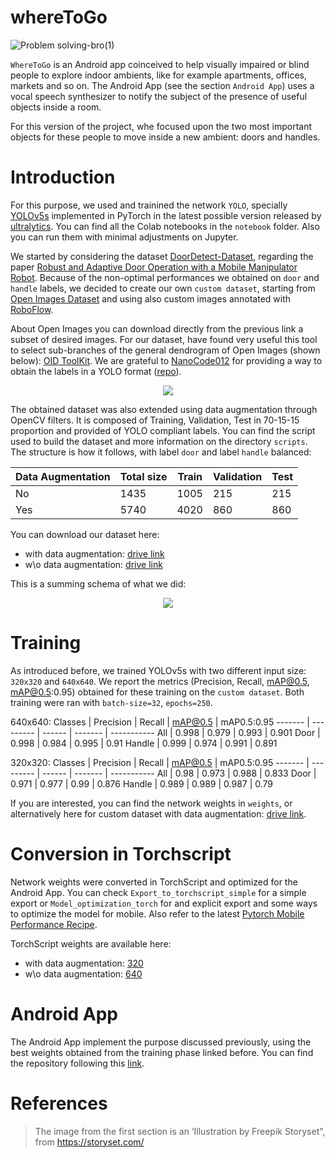 # whereToGo
![Problem solving-bro(1)](https://user-images.githubusercontent.com/50915778/119220078-ec9fb280-bae8-11eb-9843-946f83acef35.png)

`WhereToGo` is an Android app coinceived to help visually impaired or blind people to explore indoor ambients, like for example apartments, offices, markets and so on. The Android App (see the section `Android App`) uses a vocal speech synthesizer to notify the subject of the presence of useful objects inside a room. 

For this version of the project, whe focused upon the two most important objects for these people to move inside a new ambient: doors and handles.

# Introduction
For this purpose, we used and trainined the network `YOLO`, specially [YOLOv5s](https://github.com/ultralytics/yolov5) implemented in PyTorch in the latest possible version released by [ultralytics](https://ultralytics.com/). You can find all the Colab notebooks in the `notebook` folder. Also you can run them with minimal adjustments on Jupyter.

We started by considering the dataset [DoorDetect-Dataset](https://github.com/MiguelARD/DoorDetect-Dataset), regarding the paper [Robust and Adaptive Door Operation with a Mobile Manipulator Robot](https://arxiv.org/abs/1902.09051). Because of the non-optimal performances we obtained on `door` and `handle` labels, we decided to create our own `custom dataset`, starting from [Open Images Dataset](https://storage.googleapis.com/openimages/web/index.html) and using also custom images annotated with [RoboFlow](https://roboflow.com/).

About Open Images you can download directly from the previous link a subset of desired images. For our dataset, have found very useful this tool to select sub-branches of the general dendrogram of Open Images (shown below): [OID ToolKit](https://github.com/EscVM/OIDv4_ToolKit). We are grateful to [NanoCode012](https://github.com/NanoCode012) for providing a way to obtain the labels in a YOLO format ([repo](https://github.com/NanoCode012/OIDv6_ToolKit_Download_Open_Images_Support_Yolo_Format.git)).

<p align="center">
  <img src="https://user-images.githubusercontent.com/50915778/119223345-2973a580-baf9-11eb-947d-940af23bbe0c.png">
</p>

The obtained dataset was also extended using data augmentation through OpenCV filters. It is composed of Training, Validation, Test in 70-15-15 proportion and provided of YOLO compliant labels. You can find the script used to build the dataset and more information on the directory `scripts`. The structure is how it follows, with label `door` and label `handle` balanced:

Data Augmentation | Total size | Train | Validation | Test
-------------- | ---------- | ----- | ---------- | ----
No | 1435 | 1005 | 215 | 215
Yes | 5740 | 4020 | 860 | 860

You can download our dataset here:
* with data augmentation: [drive link](https://drive.google.com/file/d/1FP9JiH5007FYb1c1I9NiMXqRGcvs1FgE/view?usp=sharing)
* w\o data augmentation: [drive link](https://drive.google.com/file/d/10lpGb3cVTmKh2YXOxObq_v61ImeliROf/view?usp=sharing)

This is a summing schema of what we did:

<p align="center">
  <img src="https://github.com/virtualms/whereToGo/blob/main/demoPics/sisdig_workflow.jpg">
</p>

# Training
As introduced before, we trained YOLOv5s with two different input size: `320x320` and `640x640`. We report the metrics (Precision, Recall, mAP@0.5, mAP@0.5:0.95) obtained for these training on the `custom dataset`. Both training were ran with `batch-size=32`, `epochs=250`.

640x640:
Classes | Precision | Recall | mAP@0.5 | mAP0.5:0.95
------- | --------- | ------ | ------- | -----------
All | 0.998 | 0.979 | 0.993 | 0.901
Door | 0.998 | 0.984 | 0.995 | 0.91
Handle | 0.999 | 0.974 | 0.991 | 0.891

320x320:
Classes | Precision | Recall | mAP@0.5 | mAP0.5:0.95
------- | --------- | ------ | ------- | -----------
All | 0.98 | 0.973 | 0.988 | 0.833
Door | 0.971 | 0.977 | 0.99 | 0.876
Handle | 0.989 | 0.989 | 0.987 | 0.79

If you are interested, you can find the network weights in `weights`, or alternatively here for custom dataset with data augmentation: [drive link](https://drive.google.com/drive/folders/1W5yXhwJ8yTndKcrgqteBQXrmCLoTdsWv?usp=sharing).

# Conversion in Torchscript
Network weights were converted in TorchScript and optimized for the Android App. You can check `Export_to_torchscript_simple` for a simple export or `Model_optimization_torch` for and explicit export and some ways to optimize the model for mobile. Also refer to the latest [Pytorch Mobile Performance Recipe](https://pytorch.org/tutorials/recipes/mobile_perf.html?highlight=mobile).

TorchScript weights are available here:
* with data augmentation: [320](https://drive.google.com/file/d/1-OEeQ3bsIkjnCDLhiXPziKCdOU_sHCLH/view?usp=sharing)
* w\o data augmentation: [640](https://drive.google.com/file/d/1-KceBOglxJCBCVGx5MXBpItcteOyo2ZF/view?usp=sharing) 
 
# Android App
The Android App implement the purpose discussed previously, using the best weights obtained from the training phase linked before. You can find the repository following this [link](https://github.com/EugeCe/WhereToGo_SistemiDigitali).

# References
> The image from the first section is an ‘Illustration by Freepik Storyset", from https://storyset.com/ 
